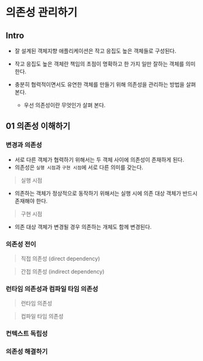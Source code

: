 # 의존성 관리하기

## Intro

- 잘 설계된 객체지향 애플리케이션은 작고 응집도 높은 객체들로 구성된다.
- 작고 응집도 높은 객체란 책임의 초점이 명확하고 한 가지 일만 잘하는 객체를 의미한다.

- 충분히 협력적이면서도 유연한 객체를 만들기 위해 의존성을 관리하는 방법을 살펴본다.
	- 우선 의존성이란 무엇인가 살펴 본다.
	

## 01 의존성 이해하기

### 변경과 의존성

- 서로 다른 객체가 협력하기 위해서는 두 객체 사이에 의존성이 존재하게 된다.
- 의존성은 `실행 시점`과 `구현 시점`에 서로 다른 의미를 갖는다.

> 실행 시점

- 의존하는 객체가 정상적으로 동작하기 위해서는 실행 시에 의존 대상 객체가 반드시 존재해야 한다.

> 구현 시점

- 의존 대상 객체가 변경될 경우 의존하는 개체도 함께 변경된다.

### 의존성 전이

> 직접 의존성 (direct dependency)


> 간접 의존성 (indirect dependency)


### 런타임 의존성과 컴파일 타임 의존성

> 런타임 의존성


> 컵파일 타임 의존성 


### 컨텍스트 독립성


### 의존성 해결하기
